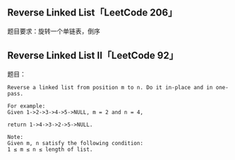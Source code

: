 ## Reverse Linked List「LeetCode 206」

题目要求：旋转一个单链表，倒序

## Reverse Linked List II「LeetCode 92」

题目：

```
Reverse a linked list from position m to n. Do it in-place and in one-pass.

For example:
Given 1->2->3->4->5->NULL, m = 2 and n = 4,

return 1->4->3->2->5->NULL.

Note:
Given m, n satisfy the following condition:
1 ≤ m ≤ n ≤ length of list.
```
